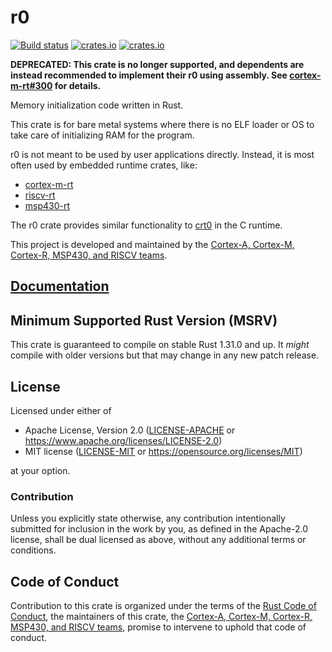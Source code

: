 # r0

[![Build status](https://api.travis-ci.org/rust-embedded/r0.svg?branch=master)](https://travis-ci.org/rust-embedded/r0)
[![crates.io](https://img.shields.io/crates/d/r0.svg)](https://crates.io/crates/r0)
[![crates.io](https://img.shields.io/crates/v/r0.svg)](https://crates.io/crates/r0)

**DEPRECATED: This crate is no longer supported, and dependents are instead
recommended to implement their r0 using assembly. See [cortex-m-rt#300]
for details.**

[cortex-m-rt#300]: https://github.com/rust-embedded/cortex-m-rt/issues/300

Memory initialization code written in Rust.

This crate is for bare metal systems where there is no ELF loader or OS to take care of
initializing RAM for the program.

r0 is not meant to be used by user applications directly. Instead, it is most often used by
embedded runtime crates, like:

* [cortex-m-rt](https://github.com/rust-embedded/cortex-m-rt)
* [riscv-rt](https://github.com/rust-embedded/riscv-rt)
* [msp430-rt](https://github.com/rust-embedded/msp430-rt)

The r0 crate provides similar functionality to [crt0](https://en.wikipedia.org/wiki/Crt0) in the C
runtime.

This project is developed and maintained by the [Cortex-A, Cortex-M, Cortex-R, MSP430, and RISCV
teams][teams].

## [Documentation](https://docs.rs/r0)

## Minimum Supported Rust Version (MSRV)

This crate is guaranteed to compile on stable Rust 1.31.0 and up. It *might*
compile with older versions but that may change in any new patch release.

## License

Licensed under either of

* Apache License, Version 2.0 ([LICENSE-APACHE](LICENSE-APACHE) or
  <https://www.apache.org/licenses/LICENSE-2.0>)
* MIT license ([LICENSE-MIT](LICENSE-MIT) or <https://opensource.org/licenses/MIT>)

at your option.

### Contribution

Unless you explicitly state otherwise, any contribution intentionally submitted for inclusion in the
work by you, as defined in the Apache-2.0 license, shall be dual licensed as above, without any
additional terms or conditions.

## Code of Conduct

Contribution to this crate is organized under the terms of the [Rust Code of
Conduct][CoC], the maintainers of this crate, the [Cortex-A, Cortex-M,
Cortex-R, MSP430, and RISCV teams][teams], promise to intervene to uphold that
code of conduct.

[CoC]: CODE_OF_CONDUCT.md
[teams]: https://github.com/rust-embedded/wg#organization
